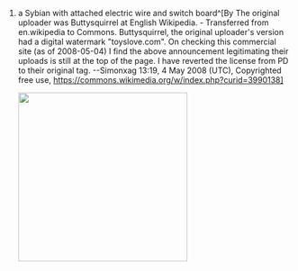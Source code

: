 1. a Sybian with attached electric wire and switch board^[By The original uploader was Buttysquirrel at English Wikipedia. - Transferred from en.wikipedia to Commons. Buttysquirrel, the original uploader&#039;s version had a digital watermark &quot;toyslove.com&quot;. On checking this commercial site (as of 2008-05-04) I find the above announcement legitimating their uploads is still at the top of the page. I have reverted the license from PD to their original tag. --Simonxag 13:19, 4 May 2008 (UTC), Copyrighted free use, https://commons.wikimedia.org/w/index.php?curid=3990138]

	<img src="https://upload.wikimedia.org/wikipedia/commons/8/83/Tn_sybian_gmax1.jpg" width="300" />